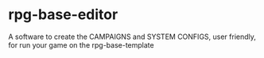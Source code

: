 # rpg-base-editor
A software to create the CAMPAIGNS and SYSTEM CONFIGS, user friendly, for run your game on the rpg-base-template
